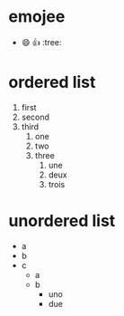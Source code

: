 # emojee
- :smile: :+1: :tree:

# ordered list
1. first
1. second
1. third
   1. one
   1. two
   1. three
      1. une
      1. deux
      1. trois
  
# unordered list
- a
- b
- c
   - a
   - b
      - uno
      - due
